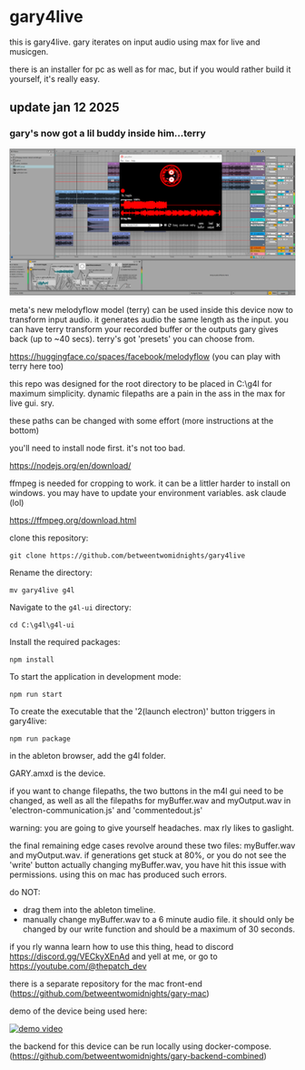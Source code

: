 # gary4live

this is gary4live. gary iterates on input audio using max for live and musicgen.

 there is an installer for pc as well as for mac, but if you would rather build it yourself, it's really easy.

## update jan 12 2025
### gary's now got a lil buddy inside him...terry

![gary4live](./gary4live%20screenshot.png)

meta's new melodyflow model (terry) can be used inside this device now to transform input audio. it generates audio the same length as the input. you can have terry transform your recorded buffer or the outputs gary gives back (up to ~40 secs). terry's got 'presets' you can choose from.

https://huggingface.co/spaces/facebook/melodyflow (you can play with terry here too)

this repo was designed for the root directory to be placed in C:\\g4l for maximum simplicity. dynamic filepaths are a pain in the ass in the max for live gui. sry.

these paths can be changed with some effort (more instructions at the bottom)

you'll need to install node first. it's not too bad.

https://nodejs.org/en/download/

ffmpeg is needed for cropping to work. it can be a littler harder to install on windows. you may have to update your environment variables. ask claude (lol)

https://ffmpeg.org/download.html



clone this repository:

```
git clone https://github.com/betweentwomidnights/gary4live
```

Rename the directory:

```
mv gary4live g4l
```

Navigate to the `g4l-ui` directory:

```
cd C:\g4l\g4l-ui
```

Install the required packages:

```
npm install
```

To start the application in development mode:

```
npm run start
```

To create the executable that the '2(launch electron)' button triggers in gary4live:

```
npm run package
```

in the ableton browser, add the g4l folder.  

GARY.amxd is the device.

if you want to change filepaths, the two buttons in the m4l gui need to be changed, as well as all the filepaths for myBuffer.wav and myOutput.wav in 'electron-communication.js' and 'commentedout.js'

warning: you are going to give yourself headaches. max rly likes to gaslight.

the final remaining edge cases revolve around these two files: myBuffer.wav and myOutput.wav. if generations get stuck at 80%, or you do not see the 'write' button actually changing myBuffer.wav, you have hit this issue with permissions. using this on mac has produced such errors. 

do NOT:

- drag them into the ableton timeline.
- manually change myBuffer.wav to a 6 minute audio file. it should only be changed by our write function and should be a maximum of 30 seconds.

if you rly wanna learn how to use this thing, head to discord https://discord.gg/VECkyXEnAd and yell at me, or go to https://youtube.com/@thepatch_dev

there is a separate repository for the mac front-end (https://github.com/betweentwomidnights/gary-mac)

demo of the device being used here:

[![demo video](https://img.youtube.com/vi/ZqgcRiAlrHQ/0.jpg)](https://www.youtube.com/watch?v=0plq4OV0ECY)

the backend for this device can be run locally using docker-compose. (https://github.com/betweentwomidnights/gary-backend-combined)
